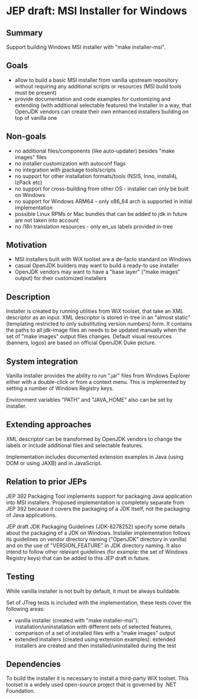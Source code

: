 JEP draft: MSI Installer for Windows
====================================
 
Summary
-------

Support building Windows MSI installer with "make installer-msi".
 
Goals
-----
 
 - allow to build a basic MSI installer from vanilla upstream repository without requiring any additional
 scripts or resources (MSI build tools must be present)
 - provide documentation and code examples for customizing and extending (with additional selectable features)
the installer in a way, that OpenJDK vendors can create their own enhanced installers building on top of vanilla one
 
Non-goals
---------
 
 - no additional files/components (like auto-updater) besides "make images" files
 - no installer customization with autoconf flags
 - no integration with jpackage tools/scripts
 - no support for other installation formats/tools (NSIS, Inno, install4j, IzPack etc)
 - no support for cross-building from other OS - installer can only be built on Windows
 - no support for Windows ARM64 - only x86_64 arch is supported in initial implementation
 - possible Linux RPMs or Mac bundles that can be added to jdk in future are not taken into account
 - no i18n translation resources - only en_us labels provided in-tree
 
Motivation
----------
 
 - MSI installers built with WiX toolset are a de-facto standard on Windows
 - casual OpenJDK builders may want to build a ready-to use installer
 - OpenJDK vendors may want to have a "base layer" ("make images" output) for their customized installers
 
Description
-----------
 
Installer is created by running utilities from WiX toolset, that take an XML descriptor as an input.
XML descriptor is stored in-tree in an "almost static" (templating restricted to only substituting version numbers) form.
It contains the paths to all jdk-image files an needs to be updated manually when the set of "make images" output files changes.
Default visual resources (banners, logos) are based on official OpenJDK Duke picture.

System integration
------------------

Vanilla installer provides the ability ro run ".jar" files from Windows Explorer either with a double-click or
from a context menu. This is implemented by setting a number of Windows Registry keys.

Environment variables "PATH" and "JAVA_HOME" also can be set by installer.
 
Extending approaches
--------------------

XML descriptor can be transformed by OpenJDK vendors to change the labels or
include additional files and selectable features.
 
Implementation includes documented extension examples in Java (using DOM or using JAXB) and in JavaScript.

Relation to prior JEPs
----------------------

JEP 392 Packaging Tool implements support for packaging Java application into MSI installers.
Proposed implementation is completely separate from JEP 392 because it covers the packaging of a JDK itself,
not the packaging of Java applications.

JEP draft JDK Packaging Guidelines (JDK-8278252) specify some details about the packaging of a JDK
on Windows. Installer implementation follows its guidelines on vendor directory naming ("OpenJDK" directory in vanilla)
and on the use of "VERSION_FEATURE" in JDK directory naming. It also intend to follow other relevant guidelines
(for example: the set of Windows Registry keys) that can be added to this JEP draft in future.
 
Testing
-------
 
While vanilla installer is not built by default, it must be always buildable.

Set of JTreg tests is included with the implementation, these tests cover the following areas:
 
 - vanilla installer (created with "make installer-msi"): installation/uninstallation with different
 sets of selected features, comparison of a set of installed files with a "make images" output
 - extended installers (created using extension examples): extended installers are created and then
 installed/uninstalled during the test
 
Dependencies
------------
 
To build the installer it is necessary to install a third-party WiX toolset.
This toolset is a widely used open-source project that is governed by .NET Foundation.
